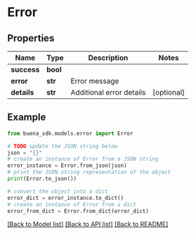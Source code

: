 # Error


## Properties

Name | Type | Description | Notes
------------ | ------------- | ------------- | -------------
**success** | **bool** |  | 
**error** | **str** | Error message | 
**details** | **str** | Additional error details | [optional] 

## Example

```python
from buena_sdk.models.error import Error

# TODO update the JSON string below
json = "{}"
# create an instance of Error from a JSON string
error_instance = Error.from_json(json)
# print the JSON string representation of the object
print(Error.to_json())

# convert the object into a dict
error_dict = error_instance.to_dict()
# create an instance of Error from a dict
error_from_dict = Error.from_dict(error_dict)
```
[[Back to Model list]](../README.md#documentation-for-models) [[Back to API list]](../README.md#documentation-for-api-endpoints) [[Back to README]](../README.md)


